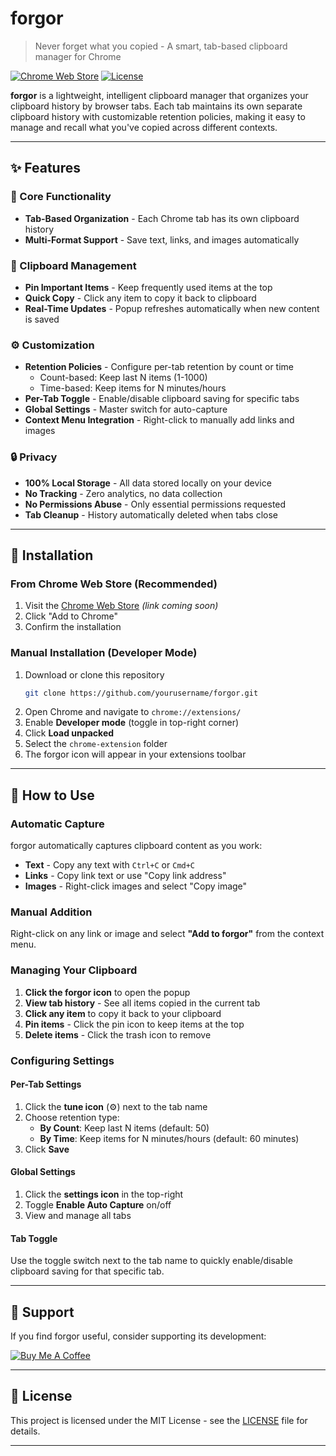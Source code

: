 # forgor 

> Never forget what you copied - A smart, tab-based clipboard manager for Chrome

[![Chrome Web Store](https://img.shields.io/badge/Chrome-Extension-d1f7ff?logo=googlechrome&logoColor=white)](https://chrome.google.com/webstore)
[![License](https://img.shields.io/badge/license-MIT-d1f7ff.svg)](LICENSE)

**forgor** is a lightweight, intelligent clipboard manager that organizes your clipboard history by browser tabs. Each tab maintains its own separate clipboard history with customizable retention policies, making it easy to manage and recall what you've copied across different contexts.

---

## ✨ Features

### 🎯 Core Functionality
- **Tab-Based Organization** - Each Chrome tab has its own clipboard history
- **Multi-Format Support** - Save text, links, and images automatically

### 🎨 Clipboard Management
- **Pin Important Items** - Keep frequently used items at the top
- **Quick Copy** - Click any item to copy it back to clipboard
- **Real-Time Updates** - Popup refreshes automatically when new content is saved

### ⚙️ Customization
- **Retention Policies** - Configure per-tab retention by count or time
  - Count-based: Keep last N items (1-1000)
  - Time-based: Keep items for N minutes/hours
- **Per-Tab Toggle** - Enable/disable clipboard saving for specific tabs
- **Global Settings** - Master switch for auto-capture
- **Context Menu Integration** - Right-click to manually add links and images

### 🔒 Privacy
- **100% Local Storage** - All data stored locally on your device
- **No Tracking** - Zero analytics, no data collection
- **No Permissions Abuse** - Only essential permissions requested
- **Tab Cleanup** - History automatically deleted when tabs close

---

## 🚀 Installation

### From Chrome Web Store (Recommended)
1. Visit the [Chrome Web Store](https://chrome.google.com/webstore) *(link coming soon)*
2. Click "Add to Chrome"
3. Confirm the installation

### Manual Installation (Developer Mode)
1. Download or clone this repository
   ```bash
   git clone https://github.com/yourusername/forgor.git
   ```
2. Open Chrome and navigate to `chrome://extensions/`
3. Enable **Developer mode** (toggle in top-right corner)
4. Click **Load unpacked**
5. Select the `chrome-extension` folder
6. The forgor icon will appear in your extensions toolbar

---

## 📖 How to Use

### Automatic Capture
forgor automatically captures clipboard content as you work:
- **Text** - Copy any text with `Ctrl+C` or `Cmd+C`
- **Links** - Copy link text or use "Copy link address"
- **Images** - Right-click images and select "Copy image"

### Manual Addition
Right-click on any link or image and select **"Add to forgor"** from the context menu.

### Managing Your Clipboard
1. **Click the forgor icon** to open the popup
2. **View tab history** - See all items copied in the current tab
3. **Click any item** to copy it back to your clipboard
4. **Pin items** - Click the pin icon to keep items at the top
5. **Delete items** - Click the trash icon to remove

### Configuring Settings

#### Per-Tab Settings
1. Click the **tune icon** (⚙️) next to the tab name
2. Choose retention type:
   - **By Count**: Keep last N items (default: 50)
   - **By Time**: Keep items for N minutes/hours (default: 60 minutes)
3. Click **Save**

#### Global Settings
1. Click the **settings icon** in the top-right
2. Toggle **Enable Auto Capture** on/off
3. View and manage all tabs

#### Tab Toggle
Use the toggle switch next to the tab name to quickly enable/disable clipboard saving for that specific tab.

---

## 💖 Support

If you find forgor useful, consider supporting its development:

[![Buy Me A Coffee](https://img.shields.io/badge/Buy%20Me%20A%20Coffee-d1f7ff?style=for-the-badge&logo=buy-me-a-coffee&logoColor=000000)](https://buymeacoffee.com/nghialxx)

---

## 📄 License

This project is licensed under the MIT License - see the [LICENSE](LICENSE) file for details.

---
